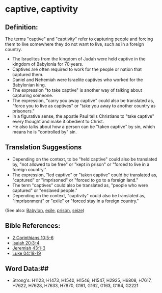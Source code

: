 # captive, captivity #

## Definition: ##

The terms "captive" and "captivity" refer to capturing people and forcing them to live somewhere they do not want to live, such as in a foreign country.

* The Israelites from the kingdom of Judah were held captive in the kingdom of Babylonia for 70 years.
* Captives are often required to work for the people or nation that captured them.
* Daniel and Nehemiah were Israelite captives who worked for the Babylonian king.
* The expression "to take captive" is another way of talking about capturing someone.
* The expression, "carry you away captive" could also be translated as, "force you to live as captives" or "take you away to another country as prisoners." 
* In a figurative sense, the apostle Paul tells Christians to "take captive" every thought and make it obedient to Christ.
* He also talks about how a person can be "taken captive" by sin, which means he is "controlled by" sin.

## Translation Suggestions #

* Depending on the context, to be "held captive" could also be translated by, "not allowed to be free" or "kept in prison" or "forced to live in a foreign country."
* The expression, "led captive" or "taken captive" could be translated as, "captured" or "imprisoned" or "forced to go to a foreign land."
* The term "captives" could also be translated as, "people who were captured" or "enslaved people."
* Depending on the context, "captivity" could also be translated as, "imprisonment" or "exile" or "forced stay in a foreign country."

(See also: [Babylon](../other/babylon.md), [exile](../other/exile.md), [prison](../other/prison.md), [seize](../other/seize.md))

## Bible References: ##

* [2 Corinthians 10:5-6](rc://en/tn/help/2co/10/05)
* [Isaiah 20:3-4](rc://en/tn/help/isa/20/03)
* [Jeremiah 43:1-3](rc://en/tn/help/jer/43/01)
* [Luke 04:18-19](rc://en/tn/help/luk/04/18)

## Word Data:##

* Strong's: H1123, H1473, H1540, H1546, H1547, H2925, H6808, H7617, H7622, H7628, H7633, H7870, G161, G162, G163, G164, G2221

